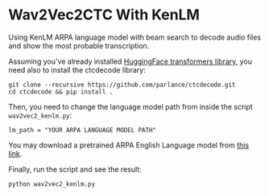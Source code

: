 
# Wav2Vec2CTC With KenLM
Using KenLM ARPA language model with beam search to decode audio files and show the most probable transcription.

Assuming you've already installed [HuggingFace transformers library](https://github.com/huggingface/transformers), 
you need also to install the ctcdecode library:
```
git clone --recursive https://github.com/parlance/ctcdecode.git
cd ctcdecode && pip install .
```

Then, you need to change the language model path from inside the script `wav2vec2_kenlm.py`:
```
lm_path = "YOUR ARPA LANGUAGE MODEL PATH"
```
You may download a pretrained ARPA English Language model from [this link](https://kaldi-asr.org/models/m5).

Finally, run the script and see the result:
```
python wav2vec2_kenlm.py
```
